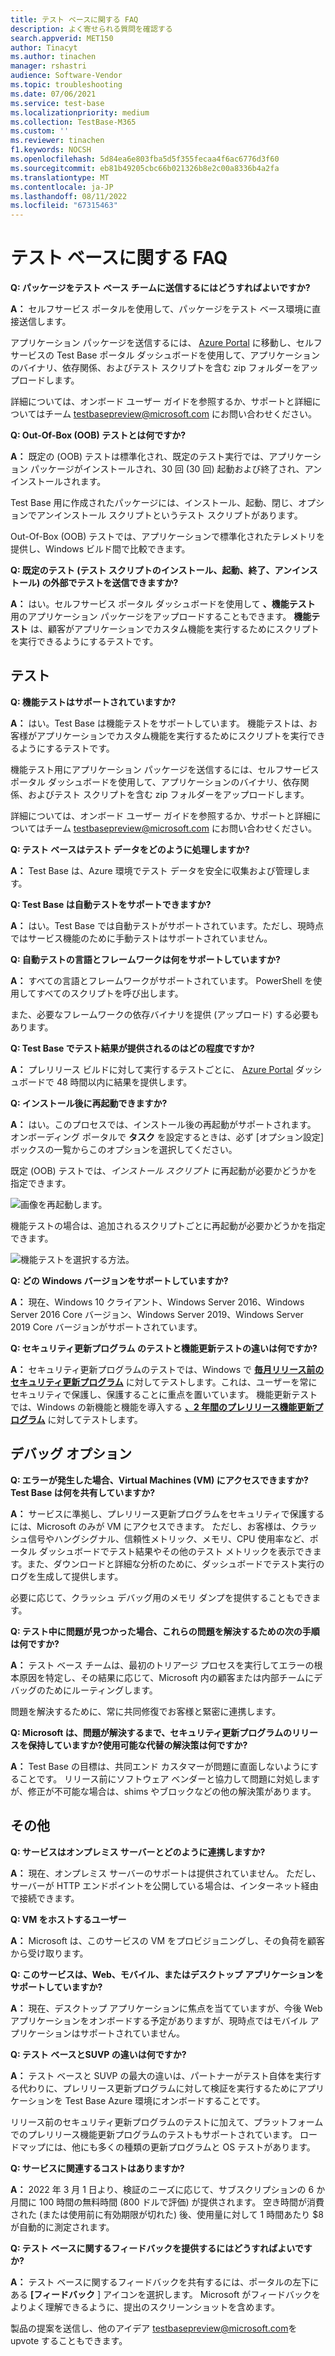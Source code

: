 ```yaml
---
title: テスト ベースに関する FAQ
description: よく寄せられる質問を確認する
search.appverid: MET150
author: Tinacyt
ms.author: tinachen
manager: rshastri
audience: Software-Vendor
ms.topic: troubleshooting
ms.date: 07/06/2021
ms.service: test-base
ms.localizationpriority: medium
ms.collection: TestBase-M365
ms.custom: ''
ms.reviewer: tinachen
f1.keywords: NOCSH
ms.openlocfilehash: 5d84ea6e803fba5d5f355fecaa4f6ac6776d3f60
ms.sourcegitcommit: eb81b49205cbc66b021326b8e2c00a8336b4a2fa
ms.translationtype: MT
ms.contentlocale: ja-JP
ms.lasthandoff: 08/11/2022
ms.locfileid: "67315463"
---
```

# <a name="test-base-faq"></a>テスト ベースに関する FAQ

**Q: パッケージをテスト ベース チームに送信するにはどうすればよいですか?**

**A：** セルフサービス ポータルを使用して、パッケージをテスト ベース環境に直接送信します。

アプリケーション パッケージを送信するには、 [Azure Portal](https://www.aka.ms/testbaseportal "テスト ベースのホームページ") に移動し、セルフサービスの Test Base ポータル ダッシュボードを使用して、アプリケーションのバイナリ、依存関係、およびテスト スクリプトを含む zip フォルダーをアップロードします。

詳細については、オンボード ユーザー ガイドを参照するか、サポートと詳細についてはチーム <testbasepreview@microsoft.com> にお問い合わせください。

**Q: Out-Of-Box (OOB) テストとは何ですか?**

**A：** 既定の (OOB) テストは標準化され、既定のテスト実行では、アプリケーション パッケージがインストールされ、30 回 (30 回) 起動および終了され、アンインストールされます。

Test Base 用に作成されたパッケージには、インストール、起動、閉じ、オプションでアンインストール スクリプトというテスト スクリプトがあります。

Out-Of-Box (OOB) テストでは、アプリケーションで標準化されたテレメトリを提供し、Windows ビルド間で比較できます。

**Q: 既定のテスト (テスト スクリプトのインストール、起動、終了、アンインストール) の外部でテストを送信できますか?**

**A：** はい。セルフサービス ポータル ダッシュボードを使用して **、機能テスト** 用のアプリケーション パッケージをアップロードすることもできます。
**機能テスト** は、顧客がアプリケーションでカスタム機能を実行するためにスクリプトを実行できるようにするテストです。

## <a name="testing"></a>テスト

**Q: 機能テストはサポートされていますか?**

**A：** はい。Test Base は機能テストをサポートしています。 機能テストは、お客様がアプリケーションでカスタム機能を実行するためにスクリプトを実行できるようにするテストです。

機能テスト用にアプリケーション パッケージを送信するには、セルフサービス ポータル ダッシュボードを使用して、アプリケーションのバイナリ、依存関係、およびテスト スクリプトを含む zip フォルダーをアップロードします。

詳細については、オンボード ユーザー ガイドを参照するか、サポートと詳細についてはチーム <testbasepreview@microsoft.com> にお問い合わせください。

**Q: テスト ベースはテスト データをどのように処理しますか?**

**A：** Test Base は、Azure 環境でテスト データを安全に収集および管理します。

**Q: Test Base は自動テストをサポートできますか?**

**A：** はい。Test Base では自動テストがサポートされています。ただし、現時点ではサービス機能のために手動テストはサポートされていません。

**Q: 自動テストの言語とフレームワークは何をサポートしていますか?**

**A：** すべての言語とフレームワークがサポートされています。 PowerShell を使用してすべてのスクリプトを呼び出します。

また、必要なフレームワークの依存バイナリを提供 (アップロード) する必要もあります。

**Q: Test Base でテスト結果が提供されるのはどの程度ですか?**

**A：** プレリリース ビルドに対して実行するテストごとに、 [Azure Portal](https://www.aka.ms/testbaseportal "テスト ベースのホームページ") ダッシュボードで 48 時間以内に結果を提供します。

**Q: インストール後に再起動できますか?**

**A：** はい。このプロセスでは、インストール後の再起動がサポートされます。 オンボーディング ポータルで **タスク** を設定するときは、必ず [オプション設定] ボックスの一覧からこのオプションを選択してください。

既定 (OOB) テストでは、_インストール スクリプト_ に再起動が必要かどうかを指定できます。

![画像を再起動します。](Media/reboot.png)

機能テストの場合は、追加されるスクリプトごとに再起動が必要かどうかを指定できます。

![機能テストを選択する方法。](Media/functionalreboot.png)

**Q: どの Windows バージョンをサポートしていますか?**

**A：** 現在、Windows 10 クライアント、Windows Server 2016、Windows Server 2016 Core バージョン、Windows Server 2019、Windows Server 2019 Core バージョンがサポートされています。

**Q: セキュリティ更新プログラム のテストと機能更新テストの違いは何ですか?**

**A：** セキュリティ更新プログラムのテストでは、Windows で **<ins>毎月リリース前のセキュリティ更新プログラム</ins>** に対してテストします。これは、ユーザーを常にセキュリティで保護し、保護することに重点を置いています。 機能更新テストでは、Windows の新機能と機能を導入する **<ins>、2 年間のプレリリース機能更新プログラム</ins>** に対してテストします。

## <a name="debugging-options"></a>デバッグ オプション

**Q: エラーが発生した場合、Virtual Machines (VM) にアクセスできますか?Test Base は何を共有していますか?**

**A：** サービスに準拠し、プレリリース更新プログラムをセキュリティで保護するには、Microsoft のみが VM にアクセスできます。 ただし、お客様は、クラッシュ信号やハングシグナル、信頼性メトリック、メモリ、CPU 使用率など、ポータル ダッシュボードでテスト結果やその他のテスト メトリックを表示できます。また、ダウンロードと詳細な分析のために、ダッシュボードでテスト実行のログを生成して提供します。

必要に応じて、クラッシュ デバッグ用のメモリ ダンプを提供することもできます。

**Q: テスト中に問題が見つかった場合、これらの問題を解決するための次の手順は何ですか?**

**A：** テスト ベース チームは、最初のトリアージ プロセスを実行してエラーの根本原因を特定し、その結果に応じて、Microsoft 内の顧客または内部チームにデバッグのためにルーティングします。

問題を解決するために、常に共同修復でお客様と緊密に連携します。

**Q: Microsoft は、問題が解決するまで、セキュリティ更新プログラムのリリースを保持していますか?使用可能な代替の解決策は何ですか?**

**A：** Test Base の目標は、共同エンド カスタマーが問題に直面しないようにすることです。 リリース前にソフトウェア ベンダーと協力して問題に対処しますが、修正が不可能な場合は、shims やブロックなどの他の解決策があります。

## <a name="miscellaneous"></a>その他

**Q: サービスはオンプレミス サーバーとどのように連携しますか?**

**A：** 現在、オンプレミス サーバーのサポートは提供されていません。 ただし、サーバーが HTTP エンドポイントを公開している場合は、インターネット経由で接続できます。

**Q: VM をホストするユーザー**

**A：** Microsoft は、このサービスの VM をプロビジョニングし、その負荷を顧客から受け取ります。

**Q: このサービスは、Web、モバイル、またはデスクトップ アプリケーションをサポートしていますか?**

**A：** 現在、デスクトップ アプリケーションに焦点を当てていますが、今後 Web アプリケーションをオンボードする予定がありますが、現時点ではモバイル アプリケーションはサポートされていません。

**Q: テスト ベースとSUVP の違いは何ですか?**

**A：** テスト ベースと SUVP の最大の違いは、パートナーがテスト自体を実行する代わりに、プレリリース更新プログラムに対して検証を実行するためにアプリケーションを Test Base Azure 環境にオンボードすることです。

リリース前のセキュリティ更新プログラムのテストに加えて、プラットフォームでのプレリリース機能更新プログラムのテストもサポートされています。 ロードマップには、他にも多くの種類の更新プログラムと OS テストがあります。

**Q: サービスに関連するコストはありますか?**

**A：** 2022 年 3 月 1 日より、検証のニーズに応じて、サブスクリプションの 6 か月間に 100 時間の無料時間 (800 ドルで評価) が提供されます。 空き時間が消費された (または使用前に有効期限が切れた) 後、使用量に対して 1 時間あたり $8 が自動的に測定されます。

**Q: テスト ベースに関するフィードバックを提供するにはどうすればよいですか?**

**A：** テスト ベースに関するフィードバックを共有するには、ポータルの左下にある **[フィードバック** ] アイコンを選択します。 Microsoft がフィードバックをよりよく理解できるように、提出のスクリーンショットを含めます。

製品の提案を送信し、他のアイデア <testbasepreview@microsoft.com>を upvote することもできます。
